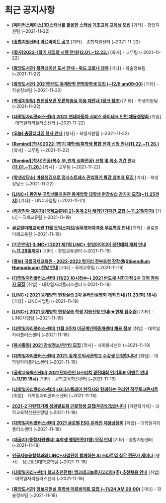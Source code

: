 # 최근 공지사항

* **[[메이커스페이스]3D스캐너를 활용한 스캐닝 기초교육 교육생 모집](http://ajou.ac.kr/kr/ajou/notice.do?mode=view&amp;articleNo=115274&amp;article.offset=0&amp;articleLimit=30)**
 [기타] - 창업지원팀 (~2021-11-22)

* **[[종합지원센터] 아르바이트 공고](http://ajou.ac.kr/kr/ajou/notice.do?mode=view&amp;articleNo=115273&amp;article.offset=0&amp;articleLimit=30)**
 [기타] - 종합지원센터 (~2021-11-22)

* **[[학사]2022-1학기 재입학 시행 안내(12.01.~12.23.)](http://ajou.ac.kr/kr/ajou/notice.do?mode=view&amp;articleNo=115271&amp;article.offset=0&amp;articleLimit=30)**
 [학사] - 교무팀 (~2021-11-22)

* **[[중앙도서관] 북큐레이션 도서 안내 - 위드 코로나 테마](http://ajou.ac.kr/kr/ajou/notice.do?mode=view&amp;articleNo=115253&amp;article.offset=0&amp;articleLimit=30)**
 [기타] - 학술정보팀 (~2021-11-22)

* **[[중앙도서관] 2021학년도 동계방학 면학장학생 모집 (~12/6 am09:00)](http://ajou.ac.kr/kr/ajou/notice.do?mode=view&amp;articleNo=115252&amp;article.offset=0&amp;articleLimit=30)**
 [기타] - 학술정보팀 (~2021-11-22)

* **[[학생지원팀] 원천정보관 토론학습실 이용 재안내 (링크 참조)](http://ajou.ac.kr/kr/ajou/notice.do?mode=view&amp;articleNo=115251&amp;article.offset=0&amp;articleLimit=30)**
 [기타] - 학생지원팀 (~2021-11-22)

* **[[대학일자리플러스센터] 2022 현대자동차 서비스 하이테크 인턴 채용설명회](http://ajou.ac.kr/kr/ajou/notice.do?mode=view&amp;articleNo=115247&amp;article.offset=0&amp;articleLimit=30)**
 [취업] - 대학일자리플러스센터 (~2021-11-22)

* **[[오늘] 총장티타임 행사 안내](http://ajou.ac.kr/kr/ajou/notice.do?mode=view&amp;articleNo=115246&amp;article.offset=0&amp;articleLimit=30)**
 [행사] - 학생지원팀 (~2021-11-22)

* **[[Remind][학사]2022-1학기 재학생/휴학생 통합 전과 신청 안내(11.22.~11.26.)](http://ajou.ac.kr/kr/ajou/notice.do?mode=view&amp;articleNo=115245&amp;article.offset=0&amp;articleLimit=30)**
 [학사] - 교무팀 (~2021-11-22)

* **[[Remind][학사]전공(복수,부,연계,심화전공) 신청 및 취소 기간 안내 (11.01.~11.26.)](http://ajou.ac.kr/kr/ajou/notice.do?mode=view&amp;articleNo=115244&amp;article.offset=0&amp;articleLimit=30)**
 [학사] - 교무팀 (~2021-11-22)

* **[[학생상담소] 마음챙김으로 정서스트레스 관리하기 특강 참여자 모집](http://ajou.ac.kr/kr/ajou/notice.do?mode=view&amp;articleNo=115243&amp;article.offset=0&amp;articleLimit=30)**
 [기타] - 학생상담소 (~2021-11-22)

* **[[LINC+] 환경부 국립생물자원관 동계방학 대학생 현장실습 참가자 모집(~11.25까지)](http://ajou.ac.kr/kr/ajou/notice.do?mode=view&amp;articleNo=115239&amp;article.offset=0&amp;articleLimit=30)**
 [기타] - LINC사업팀 (~2021-11-21)

* **[(마감임박 재공지)[국제교류팀] 21-동계 2차 해외단기파견 모집 (~11.21일까지)](http://ajou.ac.kr/kr/ajou/notice.do?mode=view&amp;articleNo=115232&amp;article.offset=0&amp;articleLimit=30)**
 [기타] - 국제교류팀 (~2021-11-19)

* **[글로벌미래교육원 11월 토익스피킹/실무영어자격증 무료특강 안내](http://ajou.ac.kr/kr/ajou/notice.do?mode=view&amp;articleNo=115231&amp;article.offset=0&amp;articleLimit=30)**
 [기타] - 글로벌미래교육원 (~2021-11-19)

* **[[기간연장] [LINC+] 2021 제7회 LINC+ 창업아이디어 경진대회 개최 안내(~11.28일까지)](http://ajou.ac.kr/kr/ajou/notice.do?mode=view&amp;articleNo=115229&amp;article.offset=0&amp;articleLimit=30)**
 [기타] - 창업교육센터 (~2021-11-19)

* **[[홍보] 국립국제교육원 - 2022-2023 헝가리 정부초청 장학생(Stipendium Hungaricum) 선발 안내](http://ajou.ac.kr/kr/ajou/notice.do?mode=view&amp;articleNo=115225&amp;article.offset=0&amp;articleLimit=30)**
 [기타] - 국제교류팀 (~2021-11-19)

* **[[대학일자리플러스센터] (11/23 10시접수~) 2021 반도체 심화과정 2차 과정 참여자 모집](http://ajou.ac.kr/kr/ajou/notice.do?mode=view&amp;articleNo=115224&amp;article.offset=0&amp;articleLimit=30)**
 [취업] - 대학일자리플러스센터 (~2021-11-19)

* **[[LINC+] 2021 동계방학 현장실습 2차 온라인설명회 개최 안내 (11.23(화) 18시)](http://ajou.ac.kr/kr/ajou/notice.do?mode=view&amp;articleNo=115220&amp;article.offset=0&amp;articleLimit=30)**
 [기타] - LINC사업팀 (~2021-11-19)

* **[[LINC+] 2021 동계방학 현장실습 학생 지원신청 안내(★현재 접수중)](http://ajou.ac.kr/kr/ajou/notice.do?mode=view&amp;articleNo=115219&amp;article.offset=0&amp;articleLimit=30)**
 [기타] - LINC사업팀 (~2021-11-19)

* **[[대학일자리플러스센터] 11월 3주차 이공계인력중개센터 채용 정보](http://ajou.ac.kr/kr/ajou/notice.do?mode=view&amp;articleNo=115213&amp;article.offset=0&amp;articleLimit=30)**
 [취업] - 대학일자리플러스센터 (~2021-11-19)

* **[[봉사활동] 2021 잠실청소년산타 모집](http://ajou.ac.kr/kr/ajou/notice.do?mode=view&amp;articleNo=115210&amp;article.offset=0&amp;articleLimit=30)**
 [학사] - 사회봉사센터 (~2021-11-19)

* **[[대학일자리플러스센터] 2021-동계 토익사관학교 수강생 모집합니다!](http://ajou.ac.kr/kr/ajou/notice.do?mode=view&amp;articleNo=115208&amp;article.offset=0&amp;articleLimit=30)**
 [취업] - 대학일자리플러스센터 (~2021-11-19)

* **[[공학교육혁신센터] 2021 단아한인 U스피치 경진대회 인기투표 이벤트 안내(~11/19 15시)](http://ajou.ac.kr/kr/ajou/notice.do?mode=view&amp;articleNo=115204&amp;article.offset=0&amp;articleLimit=30)**
 [기타] - 공학교육혁신센터 (~2021-11-19)

* **[[대학일자리플러스센터] LG디스플레이 현직자와 함께하는 온라인 직무토크콘서트](http://ajou.ac.kr/kr/ajou/notice.do?mode=view&amp;articleNo=115202&amp;article.offset=0&amp;articleLimit=30)**
 [취업] - 대학일자리플러스센터 (~2021-11-18)

* **[2021-2 파란학기제 성과발표회 근로학생 모집[마감되었습니다]](http://ajou.ac.kr/kr/ajou/notice.do?mode=view&amp;articleNo=115194&amp;article.offset=0&amp;articleLimit=30)**
 [파란학기제] - 대학교육혁신원운영팀 (~2021-11-18)

* **[[대학일자리플러스센터] 2021 글로벌 ESG 온라인 채용상담회](http://ajou.ac.kr/kr/ajou/notice.do?mode=view&amp;articleNo=115186&amp;article.offset=0&amp;articleLimit=30)**
 [취업] - 대학일자리플러스센터 (~2021-11-18)

* **[(재공지)[종합지원센터] 휴학생 행정인턴(1명) 모집 안내](http://ajou.ac.kr/kr/ajou/notice.do?mode=view&amp;articleNo=115180&amp;article.offset=0&amp;articleLimit=30)**
 [기타] - 종합지원센터 (~2021-11-18)

* **[인공지능융합학과와 LINC+사업단이 함께하는 AI 스타트업 실무 전문가 세미나](http://ajou.ac.kr/kr/ajou/notice.do?mode=view&amp;articleNo=115179&amp;article.offset=0&amp;articleLimit=30)**
 [행사] - 정보통신대학교학팀 (~2021-11-18)

* **[[대학일자리+센터] 학교추천전형! 앰코테크놀로지코리아(주) 추천채용 안내](http://ajou.ac.kr/kr/ajou/notice.do?mode=view&amp;articleNo=115178&amp;article.offset=0&amp;articleLimit=30)**
 [취업] - 대학일자리플러스센터 (~2021-11-18)

* **[[중앙도서관] 정보지원실 휴학생 아르바이트 모집 (~11/24 AM 09:00)](http://ajou.ac.kr/kr/ajou/notice.do?mode=view&amp;articleNo=115177&amp;article.offset=0&amp;articleLimit=30)**
 [기타] - 학술정보팀 (~2021-11-18)
